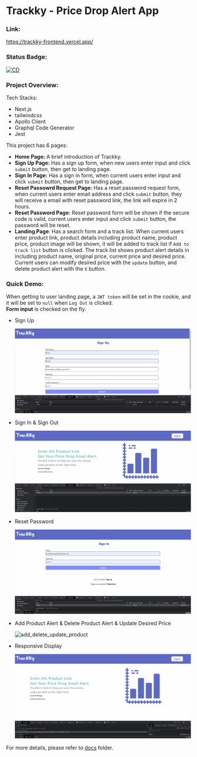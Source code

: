 # Trackky - Price Drop Alert App

### **Link**:

https://trackky-frontend.vercel.app/

### **Status Badge**:

[![CD](https://github.com/Jocelyn59435/Trackky_frontend/actions/workflows/CD.yml/badge.svg)](https://github.com/Jocelyn59435/Trackky_frontend/actions/workflows/CD.yml)

### **Project Overview**:

Tech Stacks: 
- Next.js
- tailwindcss
- Apollo Client
- Graphql Code Generator
- Jest

This project has 6 pages:

- **Home Page:** A brief introduction of Trackky.
- **Sign Up Page:** Has a sign up form, when new users enter input and click `submit` button, then get to landing page.
- **Sign In Page:** Has a sign in form, when current users enter input and click `submit` button, then get to landing page.
- **Reset Passowrd Request Page:** Has a reset password request form, when current users enter email address and click `submit` button, they will receive a email with reset password link, the link will expire in 2 hours.
- **Reset Password Page:** Reset password form will be shown if the secure code is valid, current users enter input and click `submit` button, the password will be reset.
- **Landing Page**: Has a search form and a track list. When current users enter product link, product details including product name, product price, product image will be shown, it will be added to track list if `Add to track list` button is clicked. The track list shows product alert details in including product name, original price, current price and desired price. Current users can modify desired price with the `update` button, and delete product alert with the `X` button.

### Quick Demo:

When getting to user landing page, a `JWT token` will be set in the cookie, and it will be set to `null` when `Log Out` is clicked.\
**Form input** is checked on the fly.

- Sign Up

  ![signup](/demoGIF/signup.gif)

- Sign In & Sign Out

  ![signin_signout](/demoGIF/signin_signout.gif)

- Reset Password

  ![reset_password](/demoGIF/resetpassword.gif)

- Add Product Alert & Delete Product Alert & Update Desired Price

  ![add_delete_update_product](/demoGIF/addproduct_deleteproduct.gif)

- Responsive Display

  ![reset_password](/demoGIF/responsive.gif)

For more details, please refer to [docs](./docs) folder.
